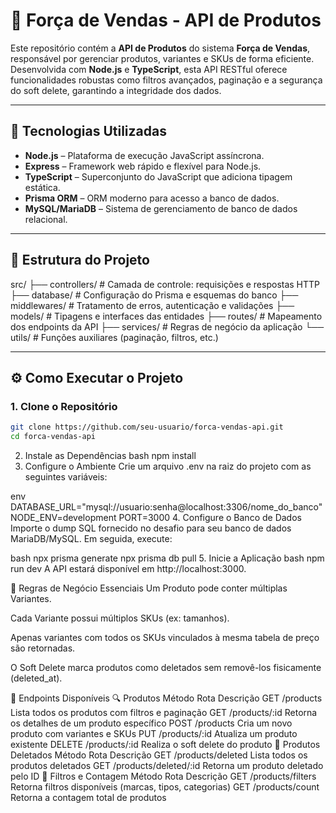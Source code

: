 # 🛒 Força de Vendas - API de Produtos

Este repositório contém a **API de Produtos** do sistema **Força de Vendas**, responsável por gerenciar produtos, variantes e SKUs de forma eficiente. Desenvolvida com **Node.js** e **TypeScript**, esta API RESTful oferece funcionalidades robustas como filtros avançados, paginação e a segurança do soft delete, garantindo a integridade dos dados.

---

## 🚀 Tecnologias Utilizadas

- **Node.js** – Plataforma de execução JavaScript assíncrona.
- **Express** – Framework web rápido e flexível para Node.js.
- **TypeScript** – Superconjunto do JavaScript que adiciona tipagem estática.
- **Prisma ORM** – ORM moderno para acesso a banco de dados.
- **MySQL/MariaDB** – Sistema de gerenciamento de banco de dados relacional.

---

## 📂 Estrutura do Projeto

src/ ├── controllers/ # Camada de controle: requisições e respostas HTTP ├── database/ # Configuração do Prisma e esquemas do banco ├── middlewares/ # Tratamento de erros, autenticação e validações ├── models/ # Tipagens e interfaces das entidades ├── routes/ # Mapeamento dos endpoints da API ├── services/ # Regras de negócio da aplicação └── utils/ # Funções auxiliares (paginação, filtros, etc.)


---

## ⚙️ Como Executar o Projeto

### 1. Clone o Repositório

```bash
git clone https://github.com/seu-usuario/forca-vendas-api.git
cd forca-vendas-api
```
2. Instale as Dependências
bash
npm install
3. Configure o Ambiente
Crie um arquivo .env na raiz do projeto com as seguintes variáveis:

env
DATABASE_URL="mysql://usuario:senha@localhost:3306/nome_do_banco"
NODE_ENV=development
PORT=3000
4. Configure o Banco de Dados
Importe o dump SQL fornecido no desafio para seu banco de dados MariaDB/MySQL. Em seguida, execute:

bash
npx prisma generate
npx prisma db pull
5. Inicie a Aplicação
bash
npm run dev
A API estará disponível em http://localhost:3000.

🧠 Regras de Negócio Essenciais
Um Produto pode conter múltiplas Variantes.

Cada Variante possui múltiplos SKUs (ex: tamanhos).

Apenas variantes com todos os SKUs vinculados à mesma tabela de preço são retornadas.

O Soft Delete marca produtos como deletados sem removê-los fisicamente (deleted_at).

📌 Endpoints Disponíveis
🔍 Produtos
Método	Rota	Descrição
GET	/products	Lista todos os produtos com filtros e paginação
GET	/products/:id	Retorna os detalhes de um produto específico
POST	/products	Cria um novo produto com variantes e SKUs
PUT	/products/:id	Atualiza um produto existente
DELETE	/products/:id	Realiza o soft delete do produto
🧹 Produtos Deletados
Método	Rota	Descrição
GET	/products/deleted	Lista todos os produtos deletados
GET	/products/deleted/:id	Retorna um produto deletado pelo ID
🎯 Filtros e Contagem
Método	Rota	Descrição
GET	/products/filters	Retorna filtros disponíveis (marcas, tipos, categorias)
GET	/products/count	Retorna a contagem total de produtos

